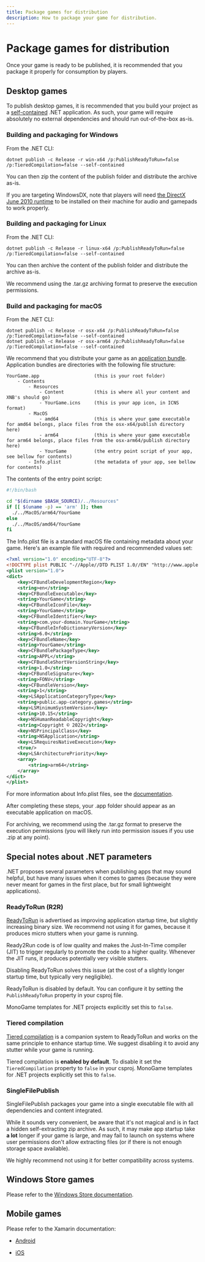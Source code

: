 ```yaml
---
title: Package games for distribution
description: How to package your game for distribution.
---
```


# Package games for distribution

Once your game is ready to be published, it is recommended that you package it properly for consumption by players.

## Desktop games

To publish desktop games, it is recommended that you build your project as a [self-contained](https://docs.microsoft.com/en-us/dotnet/core/deploying/#publish-self-contained) .NET application. As such, your game will require absolutely no external dependencies and should run out-of-the-box as-is.

### Building and packaging for Windows

From the .NET CLI:

`dotnet publish -c Release -r win-x64 /p:PublishReadyToRun=false /p:TieredCompilation=false --self-contained`

You can then zip the content of the publish folder and distribute the archive as-is.

If you are targeting WindowsDX, note that players will need [the DirectX June 2010 runtime](https://www.microsoft.com/en-us/download/details.aspx?id=8109) to be installed on their machine for audio and gamepads to work properly.

### Building and packaging for Linux

From the .NET CLI:

`dotnet publish -c Release -r linux-x64 /p:PublishReadyToRun=false /p:TieredCompilation=false --self-contained`

You can then archive the content of the publish folder and distribute the archive as-is.

We recommend using the .tar.gz archiving format to preserve the execution permissions.

### Build and packaging for macOS

From the .NET CLI:

```
dotnet publish -c Release -r osx-x64 /p:PublishReadyToRun=false /p:TieredCompilation=false --self-contained
dotnet publish -c Release -r osx-arm64 /p:PublishReadyToRun=false /p:TieredCompilation=false --self-contained
```

We recommend that you distribute your game as an [application bundle](https://developer.apple.com/library/archive/documentation/CoreFoundation/Conceptual/CFBundles/BundleTypes/BundleTypes.html). Application bundles are directories with the following file structure:

```
YourGame.app                    (this is your root folder)
    - Contents
        - Resources
            - Content           (this is where all your content and XNB's should go)
            - YourGame.icns     (this is your app icon, in ICNS format)
        - MacOS
            - amd64             (this is where your game executable for amd64 belongs, place files from the osx-x64/publish directory here)
            - arm64             (this is where your game executable for arm64 belongs, place files from the osx-arm64/publish directory here)
            - YourGame          (the entry point script of your app, see bellow for contents)
        - Info.plist            (the metadata of your app, see bellow for contents)
```

The contents of the entry point script:
```sh
#!/bin/bash

cd "$(dirname $BASH_SOURCE)/../Resources"
if [[ $(uname -p) == 'arm' ]]; then
  ./../MacOS/arm64/YourGame
else
  ./../MacOS/amd64/YourGame
fi
```

The Info.plist file is a standard macOS file containing metadata about your game. Here's an example file with required and recommended values set:

```xml
<?xml version="1.0" encoding="UTF-8"?>
<!DOCTYPE plist PUBLIC "-//Apple//DTD PLIST 1.0//EN" "http://www.apple.com/DTDs/PropertyList-1.0.dtd">
<plist version="1.0">
<dict>
    <key>CFBundleDevelopmentRegion</key>
    <string>en</string>
    <key>CFBundleExecutable</key>
    <string>YourGame</string>
    <key>CFBundleIconFile</key>
    <string>YourGame</string>
    <key>CFBundleIdentifier</key>
    <string>com.your-domain.YourGame</string>
    <key>CFBundleInfoDictionaryVersion</key>
    <string>6.0</string>
    <key>CFBundleName</key>
    <string>YourGame</string>
    <key>CFBundlePackageType</key>
    <string>APPL</string>
    <key>CFBundleShortVersionString</key>
    <string>1.0</string>
    <key>CFBundleSignature</key>
    <string>FONV</string>
    <key>CFBundleVersion</key>
    <string>1</string>
    <key>LSApplicationCategoryType</key>
    <string>public.app-category.games</string>
    <key>LSMinimumSystemVersion</key>
    <string>10.15</string>
    <key>NSHumanReadableCopyright</key>
    <string>Copyright © 2022</string>
    <key>NSPrincipalClass</key>
    <string>NSApplication</string>
    <key>LSRequiresNativeExecution</key>
    <true/>
    <key>LSArchitecturePriority</key>
    <array>
        <string>arm64</string>
    </array>
</dict>
</plist>
```

For more information about Info.plist files, see the [documentation](https://developer.apple.com/library/archive/documentation/General/Reference/InfoPlistKeyReference/Introduction/Introduction.html).

After completing these steps, your .app folder should appear as an executable application on macOS.

For archiving, we recommend using the .tar.gz format to preserve the execution permissions (you will likely run into permission issues if you use .zip at any point).

## Special notes about .NET parameters

.NET proposes several parameters when publishing apps that may sound helpful, but have many issues when it comes to games (because they were never meant for games in the first place, but for small lightweight applications).

### ReadyToRun (R2R)

[ReadyToRun](https://docs.microsoft.com/en-us/dotnet/core/whats-new/dotnet-core-3-0#readytorun-images) is advertised as improving application startup time, but slightly increasing binary size. We recommend not using it for games, because it produces micro stutters when your game is running.

Ready2Run code is of low quality and makes the Just-In-Time compiler (JIT) to trigger regularly to promote the code to a higher quality. Whenever the JIT runs, it produces potentially very visible stutters.

Disabling ReadyToRun solves this issue (at the cost of a slightly longer startup time, but typically very negligible).

ReadyToRun is disabled by default. You can configure it by setting the `PublishReadyToRun` property in your csproj file.

MonoGame templates for .NET projects explicitly set this to `false`.

### Tiered compilation

[Tiered compilation](https://docs.microsoft.com/en-us/dotnet/core/whats-new/dotnet-core-3-0#tiered-compilation) is a companion system to ReadyToRun and works on the same principle to enhance startup time. We suggest disabling it to avoid any stutter while your game is running.

Tiered compilation is **enabled by default**. To disable it set the `TieredCompilation` property to `false` in your csproj.
MonoGame templates for .NET projects explicitly set this to `false`.

### SingleFilePublish

SingleFilePublish packages your game into a single executable file with all dependencies and content integrated.

While it sounds very convenient, be aware that it's not magical and is in fact a hidden self-extracting zip archive. As such, it may make app startup take **a lot** longer if your game is large, and may fail to launch on systems where user permissions don't allow extracting files (or if there is not enough storage space available).

We highly recommend not using it for better compatibility across systems.

## Windows Store games

Please refer to the [Windows Store documentation](https://docs.microsoft.com/en-us/windows/uwp/publish/).

## Mobile games

Please refer to the Xamarin documentation:

- [Android](https://docs.microsoft.com/en-us/xamarin/android/deploy-test/publishing/)

- [iOS](https://docs.microsoft.com/en-us/xamarin/ios/deploy-test/app-distribution/app-store-distribution/publishing-to-the-app-store?tabs=windows)
